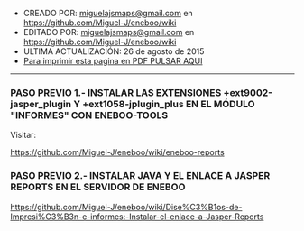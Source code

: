 * CREADO POR: miguelajsmaps@gmail.com en https://github.com/Miguel-J/eneboo/wiki
* EDITADO POR: miguelajsmaps@gmail.com en https://github.com/Miguel-J/eneboo/wiki
* ULTIMA ACTUALIZACIÓN: 26 de agosto de 2015
* [Para imprimir esta pagina en PDF PULSAR AQUI](https://gitprint.com/Miguel-J/eneboo/wiki/Dise%C3%B1os-de-Impresi%C3%B3n-e-informes%3A-Configurar-archivos-Jasper-Reports)

---


### PASO PREVIO 1.- INSTALAR LAS EXTENSIONES +ext9002-jasper_plugin Y +ext1058-jplugin_plus EN EL MÓDULO "INFORMES" CON ENEBOO-TOOLS

Visitar:

https://github.com/Miguel-J/eneboo/wiki/eneboo-reports

### PASO PREVIO 2.- INSTALAR JAVA Y EL ENLACE A JASPER REPORTS EN EL SERVIDOR DE ENEBOO

https://github.com/Miguel-J/eneboo/wiki/Dise%C3%B1os-de-Impresi%C3%B3n-e-informes:-Instalar-el-enlace-a-Jasper-Reports
 
